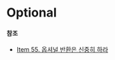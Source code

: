 # Optional



#### 참조

- [Item 55. 옵셔널 반환은 신중히 하라](https://jaehun2841.github.io/2019/02/24/effective-java-item55/#%EC%84%9C%EB%A1%A0)